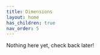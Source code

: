 ```yaml
---
title: Dimensions
layout: home
has_children: true
nav_order: 5
---
```


Nothing here yet, check back later!